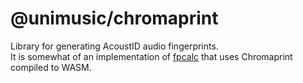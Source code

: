 # @unimusic/chromaprint

Library for generating AcoustID audio fingerprints.\
It is somewhat of an implementation of [fpcalc](https://github.com/acoustid/chromaprint/blob/56002095f2c4d7557b63f37c551f0dc445cf3202/src/cmd/fpcalc.cpp) that uses Chromaprint compiled to WASM.
